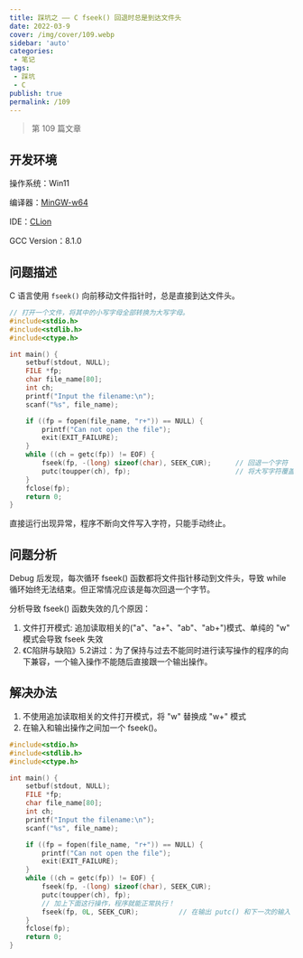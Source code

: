 ```yaml
---
title: 踩坑之 —— C fseek() 回退时总是到达文件头
date: 2022-03-9
cover: /img/cover/109.webp
sidebar: 'auto'
categories:
 - 笔记
tags:
 - 踩坑
 - C
publish: true
permalink: /109
---
```


> 第 109 篇文章
<!-- more -->

## 开发环境
操作系统：Win11

编译器：[MinGW-w64](https://en.wikipedia.org/wiki/Mingw-w64)

IDE：[CLion](https://www.jetbrains.com/clion/)

GCC Version：8.1.0

## 问题描述
C 语言使用 `fseek()` 向前移动文件指针时，总是直接到达文件头。

```c
// 打开一个文件，将其中的小写字母全部转换为大写字母。
#include<stdio.h>
#include<stdlib.h>
#include<ctype.h>

int main() {
    setbuf(stdout, NULL);
    FILE *fp;
    char file_name[80];
    int ch;
    printf("Input the filename:\n");
    scanf("%s", file_name);

    if ((fp = fopen(file_name, "r+")) == NULL) {
        printf("Can not open the file");
        exit(EXIT_FAILURE);
    }
    while ((ch = getc(fp)) != EOF) {
        fseek(fp, -(long) sizeof(char), SEEK_CUR);      // 回退一个字符
        putc(toupper(ch), fp);                          // 将大写字符覆盖原先的小写字符
    }
    fclose(fp);
    return 0;
}
```

直接运行出现异常，程序不断向文件写入字符，只能手动终止。

## 问题分析
Debug 后发现，每次循环 fseek() 函数都将文件指针移动到文件头，导致 while 循环始终无法结束。但正常情况应该是每次回退一个字节。

分析导致 fseek() 函数失效的几个原因：
1. 文件打开模式: 追加读取相关的("a"、"a+"、"ab"、"ab+")模式、单纯的 "w" 模式会导致 fseek 失效
2. 《C陷阱与缺陷》5.2讲过：为了保持与过去不能同时进行读写操作的程序的向下兼容，一个输入操作不能随后直接跟一个输出操作。

## 解决办法
1. 不使用追加读取相关的文件打开模式，将 "w" 替换成 "w+" 模式
2. 在输入和输出操作之间加一个 fseek()。

```c
#include<stdio.h>
#include<stdlib.h>
#include<ctype.h>

int main() {
    setbuf(stdout, NULL);
    FILE *fp;
    char file_name[80];
    int ch;
    printf("Input the filename:\n");
    scanf("%s", file_name);

    if ((fp = fopen(file_name, "r+")) == NULL) {
        printf("Can not open the file");
        exit(EXIT_FAILURE);
    }
    while ((ch = getc(fp)) != EOF) {
        fseek(fp, -(long) sizeof(char), SEEK_CUR);
        putc(toupper(ch), fp);
        // 加上下面这行操作，程序就能正常执行！
        fseek(fp, 0L, SEEK_CUR);          // 在输出 putc() 和下一次的输入 getc() 之间，插入 fseek()函数
    }
    fclose(fp);
    return 0;
}
```